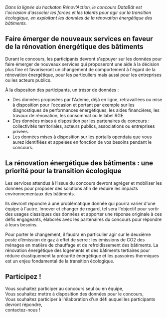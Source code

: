 *Dans la lignée du hackaton Rénov'Action, le concours DataBât est l'occasion d'associer les forces et les talents pour agir sur la transition écologique, en exploitant les données de la rénovation énergétique des bâtiments.*

## Faire émerger de nouveaux services en faveur de la rénovation énergétique des bâtiments
<p>Durant le concours, les participants devront s'appuyer sur les données pour faire émerger de nouveaux services qui proposeront une aide à la décision plus fine et favoriseront un changement de comportement à l'égard de la rénovation énergétique, pour les particuliers mais aussi pour les entreprises ou les acteurs publics.</p>

À la dispositon des participants, un trésor de données :
<ul>
  <li>Des données proposées par l'Ademe, déjà en ligne, retravaillées ou mise à disposition pour l'occasion et portant par exemple sur les diagnostiques de performances énergétiques, les aides financières, les travaux de rénovation, les consommat ou le label RGE.</li>
  <li>Des données mises à disposition par les partenaires du concours : collectivités territoriales, acteurs publics, associations ou entreprises privées.</li>
  <li>Les données mises à disposition sur les portails opendata que vous aurez identifiées et appelées en fonction de vos besoins pendant le concours.</li>
</ul>

## La rénovation énergétique des bâtiments : une priorité pour la transition écologique
<p>Les services attendus à l’issue du concours devront agréger et mobiliser les données pour proposer des solutions afin de réduire les impacts environnementaux des bâtiments.</p>

<p>Ils devront répondre à une problématique donnée qui pourra varier d'une équipe à l'autre. Innover et changer de regard, tel sera l'objectif pour sortir des usages classiques des données et apporter une réponse originale à ces défis engageants, élaborés avec les partenaires du concours pour répondre à leurs besoins.</p> 

<p>Pour porter le changement, il faudra en particulier agir sur le deuxième poste d’émission de gaz à effet de serre : les émissions de CO2 des ménages en matière de chauffage et de refroidissement des bâtiments. La rénovation énergétique des logements et des bâtiments tertiaires pour réduire drastiquement la précarité énergétique et les passoires thermiques est un enjeu fondamental de la transition écologique. </p>


## Participez !
<p>Vous souhaitez participer au concours seul ou en équipe,<br>
Vous souhaitez mettre à disposition des données pour le concours,<br>
Vous souhaitez participer à l'élaboration d'un défi auquel les participants devront répondre,<br>
contactez-nous !</p>
